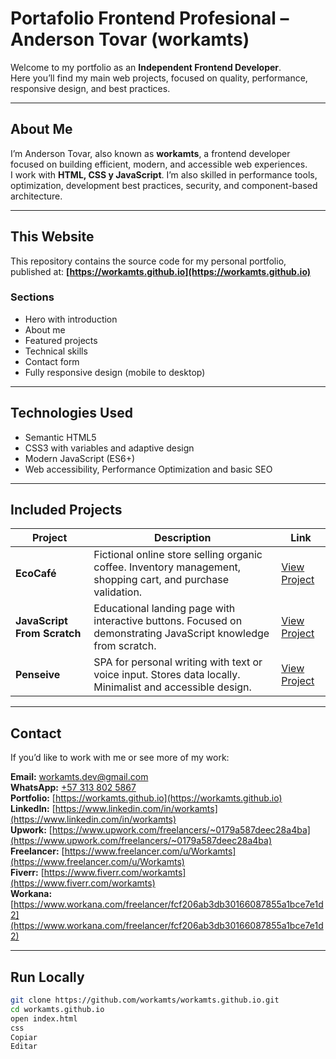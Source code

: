 # Portafolio Frontend Profesional – Anderson Tovar (workamts)

Welcome to my portfolio as an **Independent Frontend Developer**.  
Here you’ll find my main web projects, focused on quality, performance, responsive design, and best practices.

---

## About Me

I’m Anderson Tovar, also known as **workamts**, a frontend developer focused on building efficient, modern, and accessible web experiences.  
I work with **HTML, CSS y JavaScript**. I’m also skilled in performance tools, optimization, development best practices, security, and component-based architecture.

---

## This Website

This repository contains the source code for my personal portfolio, published at:
**[https://workamts.github.io](https://workamts.github.io)**

### Sections

- Hero with introduction  
- About me  
- Featured projects
- Technical skills  
- Contact form  
- Fully responsive design (mobile to desktop)

---

## Technologies Used

- Semantic HTML5  
- CSS3 with variables and adaptive design  
- Modern JavaScript (ES6+)  
- Web accessibility, Performance Optimization and basic SEO

---

## Included Projects

| Project           | Description                                                                                              | Link                                                                 |
|-----------------------------|------------------------------------------------------------------------------------------------------------------------|--------------------------------------------------------------------------------|
| **EcoCafé**                 | Fictional online store selling organic coffee. Inventory management, shopping cart, and purchase validation.                 | [View Project](https://workamts.github.io/proyectos/eco-cafe/) |
| **JavaScript From Scratch** | Educational landing page with interactive buttons. Focused on demonstrating JavaScript knowledge from scratch.           | [View Project](https://workamts.github.io/proyectos/js-scratch/)|
| **Penseive**                | SPA for personal writing with text or voice input. Stores data locally. Minimalist and accessible design.  | [View Project](https://workamts.github.io/proyectos/penseive/) |

---

## Contact
If you’d like to work with me or see more of my work:

**Email:** [workamts.dev@gmail.com](mailto:workamts.dev@gmail.com)  
**WhatsApp:** [+57 313 802 5867](https://wa.me/573138025867)  
**Portfolio:** [https://workamts.github.io](https://workamts.github.io)  
**LinkedIn:** [https://www.linkedin.com/in/workamts](https://www.linkedin.com/in/workamts)  
**Upwork:** [https://www.upwork.com/freelancers/~0179a587deec28a4ba](https://www.upwork.com/freelancers/~0179a587deec28a4ba)  
**Freelancer:** [https://www.freelancer.com/u/Workamts](https://www.freelancer.com/u/Workamts)  
**Fiverr:** [https://www.fiverr.com/workamts](https://www.fiverr.com/workamts)  
**Workana:** [https://www.workana.com/freelancer/fcf206ab3db30166087855a1bce7e1d2](https://www.workana.com/freelancer/fcf206ab3db30166087855a1bce7e1d2)  

---

## Run Locally

```bash
git clone https://github.com/workamts/workamts.github.io.git
cd workamts.github.io
open index.html
css
Copiar
Editar


